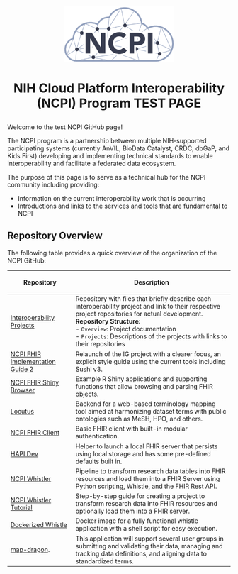 <p align="center"><img src="https://github.com/NCPITest/.github/blob/main/profile/ncpi-logo-close-crop.png" width="250" alt="NCPI Logo"/></p>

# <p align="center"> NIH Cloud Platform Interoperability (NCPI) Program TEST PAGE  </p>

Welcome to the test NCPI GitHub page! 

The NCPI program is a partnership between multiple NIH-supported participating systems (currently AnVIL, BioData Catalyst, CRDC, dbGaP, and Kids First) developing and implementing technical standards to enable interoperability and facilitate a federated data ecosystem.

The purpose of this page is to serve as a technical hub for the NCPI community including providing:
- Information on the current interoperability work that is occurring
- Introductions and links to the services and tools that are fundamental to NCPI

## Repository Overview

The following table provides a quick overview of the organization of the NCPI GitHub:

| <p align="center">Repository</p> | <p align="center">Description</p> |
|--------|---------------|
| [Interoperability Projects](https://github.com/NCPI-test/NCPI-Interoperability-Projects-Test) | Repository with files that briefly describe each interoperability project and link to their respective project repositories for actual development. <br/> **Repository Structure:** <br> - `Overview`: Project documentation <br> - `Projects`: Descriptions of the projects with links to their repositories |
| [NCPI FHIR Implementation Guide 2](https://github.com/NIH-NCPI/ncpi-fhir-ig-2?tab=readme-ov-file) | Relaunch of the IG project with a clearer focus, an explicit style guide using the current tools including Sushi v3. |
| [NCPI FHIR Shiny Browser](https://github.com/NIH-NCPI/ncpi-fhir-shiny-browser) | Example R Shiny applications and supporting functions that allow browsing and parsing FHIR objects. |
| [Locutus](https://github.com/NIH-NCPI/locutus) | Backend for a web-based terminology mapping tool aimed at harmonizing dataset terms with public ontologies such as MeSH, HPO, and others. |
| [NCPI FHIR Client](https://github.com/NIH-NCPI/ncpi-fhir-client) | Basic FHIR client with built-in modular authentication. |
| [HAPI Dev](https://github.com/NIH-NCPI/HAPI-Dev) | Helper to launch a local FHIR server that persists using local storage and has some pre-defined defaults built in. |
| [NCPI Whistler](https://github.com/NIH-NCPI/ncpi-whistler) | Pipeline to transform research data tables into FHIR resources and load them into a FHIR Server using Python scripting, Whistle, and the FHIR Rest API. |
| [NCPI Whistler Tutorial](https://github.com/NIH-NCPI/NCPI-Whistler-Tutorial) | Step-by-step guide for creating a project to transform research data into FHIR resources and optionally load them into a FHIR server. |
| [Dockerized Whistle](https://github.com/NIH-NCPI/dockerized-whistle) | Docker image for a fully functional whistle application with a shell script for easy execution. |
| [map-dragon](https://github.com/NIH-NCPI/map-dragon).| This application will support several user groups in submitting and validating their data, managing and tracking data definitions, and aligning data to standardized terms.|



